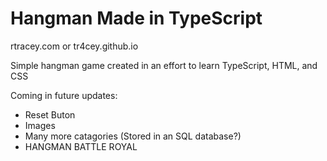 # Hangman Made in TypeScript
rtracey.com or tr4cey.github.io

Simple hangman game created in an effort to learn TypeScript, HTML, and CSS

Coming in future updates:
- Reset Buton
- Images
- Many more catagories (Stored in an SQL database?)
- HANGMAN BATTLE ROYAL
